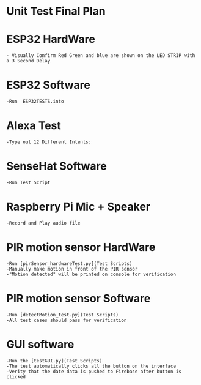 # Unit Test Final Plan 

# ESP32 HardWare
	- Visually Confirm Red Green and blue are shown on the LED STRIP with a 3 Second Delay
	
# ESP32 Software 
	-Run  ESP32TESTS.into

# Alexa Test 
	-Type out 12 Different Intents: 

# SenseHat Software
	-Run Test Script

# Raspberry Pi Mic + Speaker 
	-Record and Play audio file

# PIR motion sensor HardWare
	-Run [pirSensor_hardwareTest.py](Test Scripts)
	-Manually make motion in front of the PIR sensor
	-"Motion detected" will be printed on console for verification

# PIR motion sensor Software
	-Run [detectMotion_test.py](Test Scripts)
	-All test cases should pass for verification

# GUI software 
	-Run the [testGUI.py](Test Scripts)
	-The test automatically clicks all the button on the interface
	-Verity that the date data is pushed to Firebase after button is clicked
